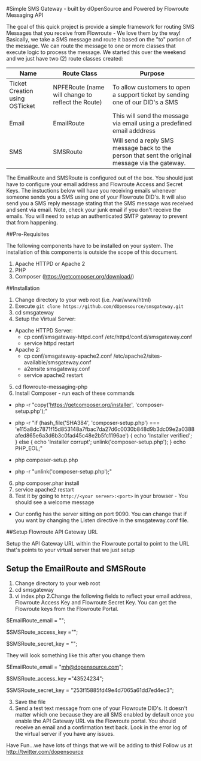 #Simple SMS Gateway - built by dOpenSource and Powered by Flowroute Messaging API

The goal of this quick project is provide a simple framework for routing SMS Messages that you receive from Flowroute - We love them by the way!  Basically, we take a SMS message and route it based on the "to" portion of the message.  We can route the message to one or more classes that execute logic to process the message.  We started this over the weekend and we just have two (2) route classes created:

|Name | Route Class | Purpose|
|-----|-------------|--------|
Ticket Creation using OSTicket | NPFERoute (name will change to reflect the Route) | To allow customers to open a support ticket by sending one of our DID's a SMS
Email  | EmailRoute | This will send the message via email using a predefined email adddress
SMS  | SMSRoute | Will send a reply SMS message back to the person that sent the original message via the gateway.

The EmailRoute and SMSRoute is configured out of the box.  You should just have to configure your email address and Flowroute Access and Secret Keys.  The instuctions below will have you receiving emails whenever someone sends you a SMS using one of your Flowroute DID's.  It will also send you a SMS reply message stating that the SMS message was received and sent via email.  Note, check your junk email if you don't receive the emails.  You will need to setup an authenticated SMTP gateway to prevent that from happening.  

##Pre-Requisites

The following components have to be installed on your system.  The installation of this components is outside the scope of this document.

1. Apache HTTPD or Apache 2
2. PHP 
3. Composer (https://getcomposer.org/download/)

##Installation

1. Change directory to your web root (i.e. /var/www/html)
2. Execute `git clone https://github.com/dOpensource/smsgateway.git`
3. cd smsgateway
4. Setup the Virtual Server:
  - Apache HTTPD Server: 
    - cp conf/smsgateway-httpd.conf /etc/httpd/conf.d/smsgateway.conf
    - service httpd restart 
  - Apache 2: 
    - cp conf/smsgateway-apache2.conf /etc/apache2/sites-available/smsgateway.conf
    - a2ensite smsgateway.conf
    - service apache2 restart
5. cd flowroute-messaging-php
6. Install Composer - run each of these commands

  - php -r "copy('https://getcomposer.org/installer', 'composer-setup.php');"

  - php -r "if (hash_file('SHA384', 'composer-setup.php') === 'e115a8dc7871f15d853148a7fbac7da27d6c0030b848d9b3dc09e2a0388afed865e6a3d6b3c0fad45c48e2b5fc1196ae') { echo 'Installer verified'; } else { echo 'Installer corrupt'; unlink('composer-setup.php'); } echo PHP_EOL;"

  - php composer-setup.php

  - php -r "unlink('composer-setup.php');" 

6. php composer.phar install
7. service apache2 restart
8. Test it by going to `http://<your server>:<port>` in your browser  - You should see a welcome message

* Our config has the server sitting on port  9090.  You can change that if you want by changing the Listen directive in the smsgateway.conf file.


##Setup Flowroute API Gateway URL

Setup the API Gateway URL within the Flowroute portal to point to the URL that's points to your virtual server that we just setup

## Setup the EmailRoute and SMSRoute 

1. Change directory to your web root
2. cd smsgateway
2. vi index.php
2.Change the following fields to reflect your email address, Flowroute Access Key and Flowroute Secret Key.  You can get the Flowroute keys from the Flowroute Portal.

$EmailRoute_email = "";

$SMSRoute_access_key ="";

$SMSRoute_secret_key = "";

They will look something like this after you change them

$EmailRoute_email = "mh@dopensource.com";

$SMSRoute_access_key ="43524234";

$SMSRoute_secret_key = "253f15885fd49e4d7065a61dd7ed4ec3";

3. Save the file
4. Send a test text message from one of your Flowroute DID's. It doesn't matter which one because they are all SMS enabled by default once you enable the API Gateway URL via the Flowroute portal.  You should receive an email and a confirmation text back.  Look in the error log of the virtual server if you have any issues.  

Have Fun...we have lots of things that we will be adding to this!  Follow us at http://twitter.com/dopensource
